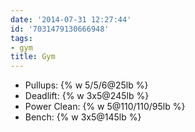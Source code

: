 ```yaml
---
date: '2014-07-31 12:27:44'
id: '7031479130666948'
tags:
- gym
title: Gym
---
```


- Pullups: {% w 5/5/6@25lb %}
- Deadlift: {% w 3x5@245lb %}
- Power Clean: {% w 5@110/110/95lb %}
- Bench: {% w 3x5@145lb %}
